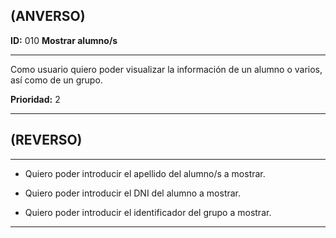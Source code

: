 ## (ANVERSO)  

**ID:** 010 **Mostrar alumno/s**  

***  

Como usuario quiero poder visualizar la información de un alumno o varios, así como de un grupo.  

**Prioridad:** 2  

***  

## (REVERSO)  

***  

* Quiero poder introducir el apellido del alumno/s a mostrar.

* Quiero poder introducir el DNI del alumno a mostrar.

* Quiero poder introducir el identificador del grupo a mostrar.

***

